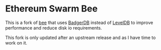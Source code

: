 # Ethereum Swarm Bee

This is a fork of [bee](https://github.com/ethersphere/bee) that uses [BadgerDB](https://github.com/dgraph-io/badger) instead of [LevelDB](https://github.com/syndtr/goleveldb) to improve performance and reduce disk io requirements. 

This fork is only updated after an upstream release and as I have time to work on it.